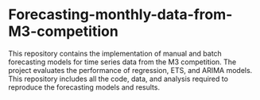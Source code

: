 # Forecasting-monthly-data-from-M3-competition
This repository contains the implementation of manual and batch forecasting models for time series data from the M3 competition. The project evaluates the performance of regression, ETS, and ARIMA models. This repository includes all the code, data, and analysis required to reproduce the forecasting models and results.
